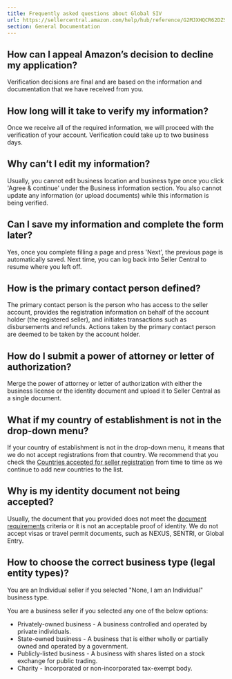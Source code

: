 ```yaml
---
title: Frequently asked questions about Global SIV
url: https://sellercentral.amazon.com/help/hub/reference/G2MJXHQCR62DZSSM
section: General Documentation
---
```


## How can I appeal Amazon’s decision to decline my application?

Verification decisions are final and are based on the information and
documentation that we have received from you.

## How long will it take to verify my information?

Once we receive all of the required information, we will proceed with the
verification of your account. Verification could take up to two business days.

## Why can’t I edit my information?

Usually, you cannot edit business location and business type once you click
'Agree & continue' under the Business information section. You also cannot
update any information (or upload documents) while this information is being
verified.

## Can I save my information and complete the form later?

Yes, once you complete filling a page and press 'Next', the previous page is
automatically saved. Next time, you can log back into Seller Central to resume
where you left off.

## How is the primary contact person defined?

The primary contact person is the person who has access to the seller account,
provides the registration information on behalf of the account holder (the
registered seller), and initiates transactions such as disbursements and
refunds. Actions taken by the primary contact person are deemed to be taken by
the account holder.

## How do I submit a power of attorney or letter of authorization?

Merge the power of attorney or letter of authorization with either the
business license or the identity document and upload it to Seller Central as a
single document.

## What if my country of establishment is not in the drop-down menu?

If your country of establishment is not in the drop-down menu, it means that
we do not accept registrations from that country. We recommend that you check
the [Countries accepted for seller registration](/gp/help/G200405020) from
time to time as we continue to add new countries to the list.

## Why is my identity document not being accepted?

Usually, the document that you provided does not meet the [document
requirements](/gp/help/GQRP483PDN88Q3M9) criteria or it is not an acceptable
proof of identity. We do not accept visas or travel permit documents, such as
NEXUS, SENTRI, or Global Entry.

## How to choose the correct business type (legal entity types)?

You are an Individual seller if you selected "None, I am an Individual"
business type.

You are a business seller if you selected any one of the below options:

  * Privately-owned business - A business controlled and operated by private individuals.
  * State-owned business - A business that is either wholly or partially owned and operated by a government.
  * Publicly-listed business - A business with shares listed on a stock exchange for public trading.
  * Charity - Incorporated or non-incorporated tax-exempt body.

